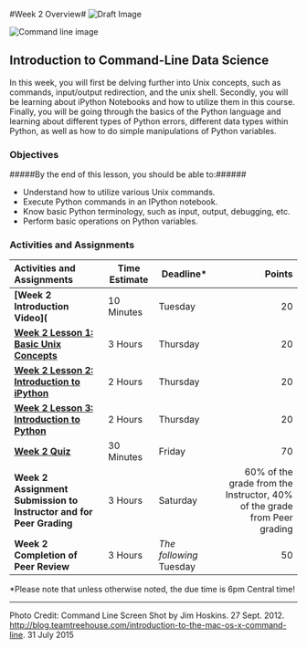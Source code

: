#Week 2 Overview#
![Draft Image](../images/Draft_Version_picture.png)

![Command line image](images/command-line.png)
## Introduction to Command-Line Data Science ##

In this week, you will first be delving further into Unix concepts, such as commands, input/output redirection, and the unix shell.  Secondly, you will be learning about iPython Notebooks and how to utilize them in this course.  Finally, you will be going through the basics of the Python language and learning about different types of Python errors, different data types within Python, as well as how to do simple manipulations of Python variables.

### Objectives ###

#####By the end of this lesson, you should be able to:######

- Understand how to utilize various Unix commands.
- Execute Python commands in an IPython notebook.
- Know basic Python terminology, such as input, output, debugging, etc.
- Perform basic operations on Python variables.



### Activities and Assignments ###

|Activities and Assignments | Time Estimate | Deadline* | Points|
|:------| -----|-------|----------:|
|**[Week 2 Introduction Video](** | 10 Minutes | Tuesday |20|
|**[Week 2 Lesson 1: Basic Unix Concepts](lesson1.md)**| 3 Hours |Thursday| 20|
|**[Week 2 Lesson 2: Introduction to iPython](lesson2.md)**| 2 Hours | Thursday | 20 |
|**[Week 2 Lesson 3: Introduction to Python](lesson3.md)**| 2 Hours | Thursday| 20 |
|**[Week 2 Quiz][w2q]**| 30 Minutes | Friday | 70|
|**Week 2 Assignment Submission to Instructor and for Peer Grading**| 3 Hours | Saturday | 60% of the grade from the Instructor, 40% of the grade from Peer grading | 
|**Week 2 Completion of Peer Review**| 3 Hours | *The following* Tuesday | 50 | 

*Please note that unless otherwise noted, the due time is 6pm Central time!

----------
[w2q]: https://learn.illinois.edu/mod/quiz/view.php?id=1095158

Photo Credit: Command Line Screen Shot by Jim Hoskins. 27 Sept. 2012. http://blog.teamtreehouse.com/introduction-to-the-mac-os-x-command-line. 31 July 2015
